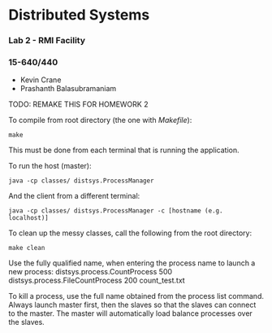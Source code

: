 # Distributed Systems

### Lab 2 - RMI Facility
### 15-640/440

* Kevin Crane
* Prashanth Balasubramaniam

TODO: REMAKE THIS FOR HOMEWORK 2




To compile from root directory (the one with *Makefile*):
```
make
```
This must be done from each terminal that is running the application.


To run the host (master):
```
java -cp classes/ distsys.ProcessManager
```
And the client from a different terminal:
```
java -cp classes/ distsys.ProcessManager -c [hostname (e.g. localhost)]
```

To clean up the messy classes, call the following from the root directory:
```
make clean
```

Use the fully qualified name, when entering the process name to launch a new process:
distsys.process.CountProcess 500
distsys.process.FileCountProcess 200 count_test.txt

To kill a process, use the full name obtained from the process list command.
Always launch master first, then the slaves so that the slaves can connect to the master. The master will automatically load balance processes over the slaves.


